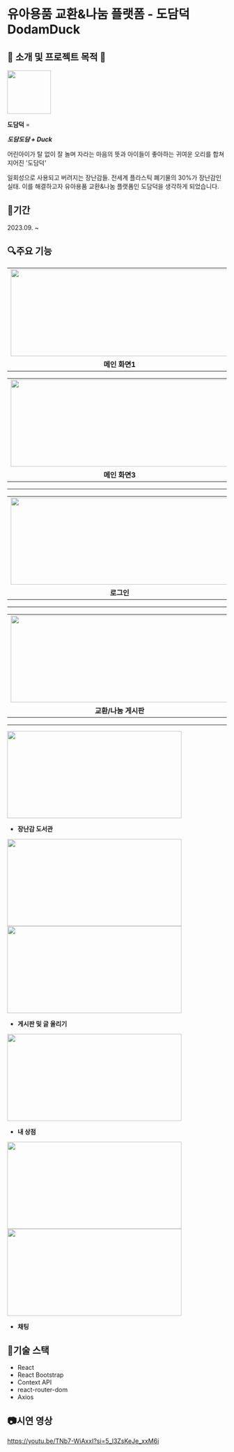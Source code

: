 # 유아용품 교환&나눔 플랫폼 - 도담덕 DodamDuck




## 🦆 소개 및 프로젝트 목적 🧸



<img src="https://github.com/yunyoung0531/DodamDuck_FE/assets/68066598/0655a0e0-25c9-4087-84a9-8545c77e9d5d"  width="100" height="100"/>



__도담덕__ = 



___도담도담 + Duck___

어린아이가 탈 없이 잘 놀며 자라는 마음의 뜻과 아이들이 좋아하는 귀여운 오리를 합쳐 지어진 '도담덕'


일회성으로 사용되고 버려지는 장난감들. 전세계 플라스틱 폐기물의 30%가 장난감인 실태.
이를 해결하고자 유아용품 교환&나눔 플랫폼인 도담덕을 생각하게 되었습니다.




## 📆기간

2023.09. ~ 




## 🔍주요 기능


<table>
  <tr>
    <td><img src="https://github.com/yunyoung0531/DodamDuck_FE/assets/68066598/0844442d-6142-408a-8291-5a67aa0ad964"  width="500" height="200"/></td>
    <td><img src="https://github.com/yunyoung0531/DodamDuck_FE/assets/68066598/dadf1134-1f68-44aa-8981-9c24e8c2cbcb"  width="500" height="200"/></td>
  </tr>
    <td align="center"><b>메인 화면1</b></td>
    <td align="center"><b>메인 화면2</b></td>
</table>

<table>
  <tr>
    <td><img src="https://github.com/yunyoung0531/DodamDuck_FE/assets/68066598/6d9020c2-8e4f-44b3-bec0-921ed2d486a0"  width="500" height="200"/></td>
    <td><img src="https://github.com/yunyoung0531/DodamDuck_FE/assets/68066598/c9341507-bd39-437d-a134-1cbe482f747d"  width="500" height="200"/></td>
  </tr>
    <td align="center"><b>메인 화면3</b></td>
    <td align="center"><b>메인 화면4</b></td>
</table>

----



<table>
  <tr>
    <td><img src="https://github.com/yunyoung0531/DodamDuck_FE/assets/68066598/af942687-a32a-4b72-ab7c-e8054282239b"  width="500" height="200"/></td>
    <td><img src="https://github.com/yunyoung0531/DodamDuck_FE/assets/68066598/8412f24a-78eb-4ce5-b135-33f74e1bee76"  width="500" height="200"/></td>
  </tr>
    <td align="center"><b>로그인</b></td>
    <td align="center"><b>회원가입</b></td>
</table>


----


<table>
  <tr>
    <td><img src="https://github.com/yunyoung0531/DodamDuck_FE/assets/68066598/af3d4a67-7320-4d96-8d21-a70e5b04ea85"  width="500" height="200"/></td>
    <td><img src="https://github.com/yunyoung0531/DodamDuck_FE/assets/68066598/99ce8578-6a87-4e57-8088-c9e915760037"  width="500" height="200"/></td>
  </tr>
    <td align="center"><b>교환/나눔 게시판</b></td>
    <td align="center"><b>교환/나눔 글 올리기</b></td>
</table>


----




<img src="https://github.com/yunyoung0531/DodamDuck_FE/assets/68066598/26e6faf9-7e29-4ea1-9eed-3c3ccdf434c8"  width="400" height="200"/>


- **장난감 도서관**




<img src="https://github.com/yunyoung0531/DodamDuck_FE/assets/68066598/b9c4e298-a3f6-425a-a9b0-cfb5bf6b1ccb"  width="400" height="200"/>
<img src="https://github.com/yunyoung0531/DodamDuck_FE/assets/68066598/6bfa3116-709e-4556-ab88-be9dea9c6997"  width="400" height="200"/>


- **게시판 및 글 올리기**



<img src="https://github.com/yunyoung0531/DodamDuck_FE/assets/68066598/6d09e269-7dc8-4121-8bd7-0973b9783d77"  width="400" height="200"/>


- **내 상점**




<img src="https://github.com/yunyoung0531/DodamDuck_FE/assets/68066598/769d688d-7afc-45c6-abe6-2fccad94a487"  width="400" height="200"/>
<img src="https://github.com/yunyoung0531/DodamDuck_FE/assets/68066598/30985172-26f2-4eaa-86fa-cebb43d3c17e"  width="400" height="200"/>


- **채팅**




## 💫기술 스택

- React
- React Bootstrap
- Context API
- react-router-dom
- Axios


## 📷시연 영상

https://youtu.be/TNb7-WiAxxI?si=5_l3ZsKeJe_xxM6i


